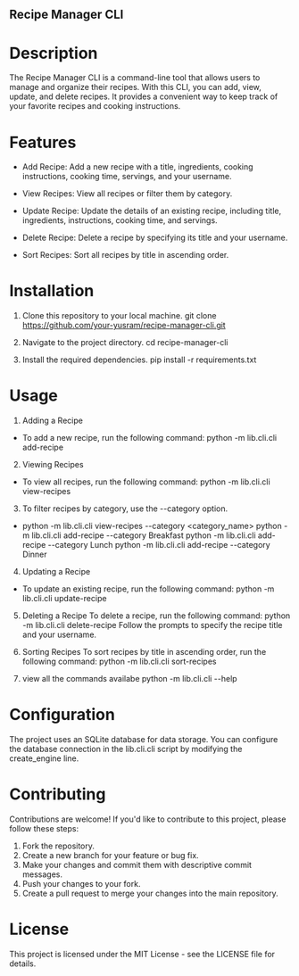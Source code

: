 ## Recipe Manager CLI
# Description
The Recipe Manager CLI is a command-line tool that allows users to manage and organize their recipes. With this CLI, you can add, view, update, and delete recipes. It provides a convenient way to keep track of your favorite recipes and cooking instructions.

# Features
- Add Recipe: Add a new recipe with a title, ingredients, cooking instructions, cooking time, servings, and your username.

- View Recipes: View all recipes or filter them by category.

- Update Recipe: Update the details of an existing recipe, including title, ingredients, instructions, cooking time, and servings.

- Delete Recipe: Delete a recipe by specifying its title and your username.

- Sort Recipes: Sort all recipes by title in ascending order.

# Installation
1. Clone this repository to your local machine.
git clone https://github.com/your-yusram/recipe-manager-cli.git

2. Navigate to the project directory.
cd recipe-manager-cli

3. Install the required dependencies.
pip install -r requirements.txt


# Usage
1. Adding a Recipe
- To add a new recipe, run the following command:
python -m lib.cli.cli add-recipe

2. Viewing Recipes
- To view all recipes, run the following command:
python -m lib.cli.cli view-recipes

3. To filter recipes by category, use the --category option.
- python -m lib.cli.cli view-recipes --category <category_name>
python -m lib.cli.cli add-recipe --category Breakfast
python -m lib.cli.cli add-recipe --category Lunch
python -m lib.cli.cli add-recipe --category Dinner


4. Updating a Recipe
- To update an existing recipe, run the following command:
python -m lib.cli.cli update-recipe

5. Deleting a Recipe
To delete a recipe, run the following command:
python -m lib.cli.cli delete-recipe
Follow the prompts to specify the recipe title and your username.

6.  Sorting Recipes
To sort recipes by title in ascending order, run the following command:
python -m lib.cli.cli sort-recipes

7.  view all the commands availabe 
python -m lib.cli.cli --help

# Configuration
The project uses an SQLite database for data storage. You can configure the database connection in the lib.cli.cli script by modifying the create_engine line.

# Contributing
Contributions are welcome! If you'd like to contribute to this project, please follow these steps:
1. Fork the repository.
2. Create a new branch for your feature or bug fix.
3. Make your changes and commit them with descriptive commit messages.
4. Push your changes to your fork.
5. Create a pull request to merge your changes into the main repository.

# License
This project is licensed under the MIT License - see the LICENSE file for details.

